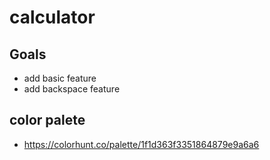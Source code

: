 # calculator

## Goals
- add basic feature
- add backspace feature

## color palete
- https://colorhunt.co/palette/1f1d363f3351864879e9a6a6